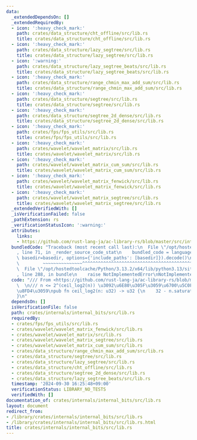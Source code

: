 ```yaml
---
data:
  _extendedDependsOn: []
  _extendedRequiredBy:
  - icon: ':heavy_check_mark:'
    path: crates/data_structure/cht_offline/src/lib.rs
    title: crates/data_structure/cht_offline/src/lib.rs
  - icon: ':heavy_check_mark:'
    path: crates/data_structure/lazy_segtree/src/lib.rs
    title: crates/data_structure/lazy_segtree/src/lib.rs
  - icon: ':warning:'
    path: crates/data_structure/lazy_segtree_beats/src/lib.rs
    title: crates/data_structure/lazy_segtree_beats/src/lib.rs
  - icon: ':heavy_check_mark:'
    path: crates/data_structure/range_chmin_max_add_sum/src/lib.rs
    title: crates/data_structure/range_chmin_max_add_sum/src/lib.rs
  - icon: ':heavy_check_mark:'
    path: crates/data_structure/segtree/src/lib.rs
    title: crates/data_structure/segtree/src/lib.rs
  - icon: ':heavy_check_mark:'
    path: crates/data_structure/segtree_2d_dense/src/lib.rs
    title: crates/data_structure/segtree_2d_dense/src/lib.rs
  - icon: ':heavy_check_mark:'
    path: crates/fps/fps_utils/src/lib.rs
    title: crates/fps/fps_utils/src/lib.rs
  - icon: ':heavy_check_mark:'
    path: crates/wavelet/wavelet_matrix/src/lib.rs
    title: crates/wavelet/wavelet_matrix/src/lib.rs
  - icon: ':heavy_check_mark:'
    path: crates/wavelet/wavelet_matrix_cum_sum/src/lib.rs
    title: crates/wavelet/wavelet_matrix_cum_sum/src/lib.rs
  - icon: ':heavy_check_mark:'
    path: crates/wavelet/wavelet_matrix_fenwick/src/lib.rs
    title: crates/wavelet/wavelet_matrix_fenwick/src/lib.rs
  - icon: ':heavy_check_mark:'
    path: crates/wavelet/wavelet_matrix_segtree/src/lib.rs
    title: crates/wavelet/wavelet_matrix_segtree/src/lib.rs
  _extendedVerifiedWith: []
  _isVerificationFailed: false
  _pathExtension: rs
  _verificationStatusIcon: ':warning:'
  attributes:
    links:
    - https://github.com/rust-lang-ja/ac-library-rs/blob/master/src/internal_bit.rs
  bundledCode: "Traceback (most recent call last):\n  File \"/opt/hostedtoolcache/Python/3.13.2/x64/lib/python3.13/site-packages/onlinejudge_verify/documentation/build.py\"\
    , line 71, in _render_source_code_stat\n    bundled_code = language.bundle(stat.path,\
    \ basedir=basedir, options={'include_paths': [basedir]}).decode()\n          \
    \         ~~~~~~~~~~~~~~~^^^^^^^^^^^^^^^^^^^^^^^^^^^^^^^^^^^^^^^^^^^^^^^^^^^^^^^^^^^^^^^^^^\n\
    \  File \"/opt/hostedtoolcache/Python/3.13.2/x64/lib/python3.13/site-packages/onlinejudge_verify/languages/rust.py\"\
    , line 288, in bundle\n    raise NotImplementedError\nNotImplementedError\n"
  code: "/// From <https://github.com/rust-lang-ja/ac-library-rs/blob/master/src/internal_bit.rs>\
    \  \n/// n <= 2^(ceil_log2(n)) \u3092\u6E80\u305F\u3059\u6700\u5C0F\u306En\u3092\
    \u8FD4\u3059\npub fn ceil_log2(n: u32) -> u32 {\n    32 - n.saturating_sub(1).leading_zeros()\n\
    }\n"
  dependsOn: []
  isVerificationFile: false
  path: crates/internals/internal_bits/src/lib.rs
  requiredBy:
  - crates/fps/fps_utils/src/lib.rs
  - crates/wavelet/wavelet_matrix_fenwick/src/lib.rs
  - crates/wavelet/wavelet_matrix/src/lib.rs
  - crates/wavelet/wavelet_matrix_segtree/src/lib.rs
  - crates/wavelet/wavelet_matrix_cum_sum/src/lib.rs
  - crates/data_structure/range_chmin_max_add_sum/src/lib.rs
  - crates/data_structure/segtree/src/lib.rs
  - crates/data_structure/lazy_segtree/src/lib.rs
  - crates/data_structure/cht_offline/src/lib.rs
  - crates/data_structure/segtree_2d_dense/src/lib.rs
  - crates/data_structure/lazy_segtree_beats/src/lib.rs
  timestamp: '2024-09-30 16:25:48+09:00'
  verificationStatus: LIBRARY_NO_TESTS
  verifiedWith: []
documentation_of: crates/internals/internal_bits/src/lib.rs
layout: document
redirect_from:
- /library/crates/internals/internal_bits/src/lib.rs
- /library/crates/internals/internal_bits/src/lib.rs.html
title: crates/internals/internal_bits/src/lib.rs
---
```

